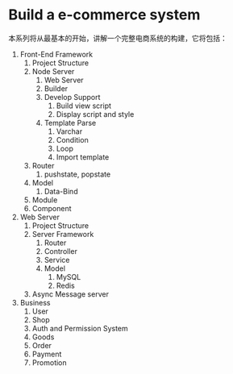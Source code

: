 # Build a e-commerce system

本系列将从最基本的开始，讲解一个完整电商系统的构建，它将包括：

1. Front-End Framework
   1. Project Structure
   2. Node Server
      1. Web Server
      2. Builder
      3. Develop Support
         1. Build view script
         2. Display script and style
      4. Template Parse
         1. Varchar 
         2. Condition
         3. Loop
         4. Import template
   3. Router
      1. pushstate, popstate
   4. Model
      1. Data-Bind
   5. Module
   6. Component
2. Web Server
   1. Project Structure
   2. Server Framework
      1. Router
      2. Controller
      3. Service
      4. Model
         1. MySQL
         2. Redis
   3. Async Message server
3. Business
   1. User
   2. Shop
   3. Auth and Permission System
   4. Goods
   5. Order
   6. Payment
   7. Promotion